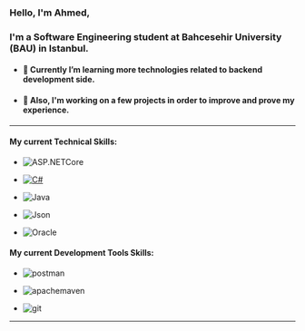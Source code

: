 ### Hello, I'm Ahmed, 
### I'm a Software Engineering student at Bahcesehir University (BAU) in Istanbul.



- #### :seedling: Currently I’m learning more technologies related to backend development side.
- #### :seedling: Also, I'm working on a few projects in order to improve and prove my experience.

***

#### My current Technical Skills:
- ![ASP.NETCore](https://custom-icon-badges.herokuapp.com/badge/ASP.NET_Core-black.svg?logo=asp.netcore&logoColor=white&style=flat-square)
- [![C#](https://custom-icon-badges.herokuapp.com/badge/C_Sharp-black.svg?logo=csharpp&logoColor=white&style=flat-square)](https://docs.microsoft.com/en-us/dotnet/csharp/)
- ![Java](https://custom-icon-badges.herokuapp.com/badge/Java-black.svg?logo=java&logoColor=white&style=flat-square)

- ![Json](https://img.shields.io/badge/Json-black?style=flat-square&logo=json)
- ![Oracle](https://img.shields.io/badge/Oracle_SQL-black?style=flat-square&logo=oracle)
#### My current Development Tools Skills:
- ![postman](https://img.shields.io/badge/Postman-black?style=flat-square&logo=postman)

- ![apachemaven](https://img.shields.io/badge/Maven-black?style=flat-square&logo=apachemaven)
 
- ![git](https://img.shields.io/badge/Git-black?style=flat-square&logo=git)
****

